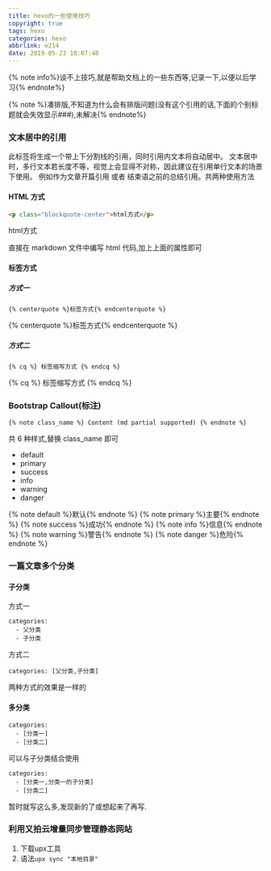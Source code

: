 ```yaml
---
title: hexo的一些使用技巧
copyright: true
tags: hexo
categories: hexo
abbrlink: e214
date: 2019-05-23 18:07:48
---
```


{% note info%}谈不上技巧,就是帮助文档上的一些东西等,记录一下,以便以后学习{% endnote%}

<!-- more -->

{% note %}凑排版,不知道为什么会有排版问题(没有这个引用的话,下面的个别标题就会失效显示###),未解决{% endnote%}

### 文本居中的引用

此标签将生成一个带上下分割线的引用，同时引用内文本将自动居中。 文本居中时，多行文本若长度不等，视觉上会显得不对称，因此建议在引用单行文本的场景下使用。 例如作为文章开篇引用 或者 结束语之前的总结引用。共两种使用方法

#### HTML 方式

```html
<p class="blockquote-center">html方式</p>
```

<p class="blockquote-center">html方式</p>
直接在 markdown 文件中编写 html 代码,加上上面的属性即可

#### 标签方式

##### 方式一

```
{% centerquote %}标签方式{% endcenterquote %}
```

{% centerquote %}标签方式{% endcenterquote %}

##### 方式二

```
{% cq %} 标签缩写方式 {% endcq %}
```

{% cq %} 标签缩写方式 {% endcq %}

### Bootstrap Callout(标注)

```
{% note class_name %} Content (md partial supported) {% endnote %}
```

共 6 种样式,替换 class_name 即可

- default
- primary
- success
- info
- warning
- danger

{% note default %}默认{% endnote %}
{% note primary %}主要{% endnote %}
{% note success %}成功{% endnote %}
{% note info %}信息{% endnote %}
{% note warning %}警告{% endnote %}
{% note danger %}危险{% endnote %}

### 一篇文章多个分类

#### 子分类

方式一

```
categories:
  - 父分类
  - 子分类
```

方式二

```
categories: [父分类,子分类]
```

两种方式的效果是一样的

#### 多分类

```
categories:
  - [分类一]
  - [分类二]
```

可以与子分类结合使用

```
categories:
  - [分类一,分类一的子分类]
  - [分类二]
```

暂时就写这么多,发现新的了或想起来了再写.

### 利用又拍云增量同步管理静态网站

1. 下载upx工具
2. 语法`upx sync "本地目录" `